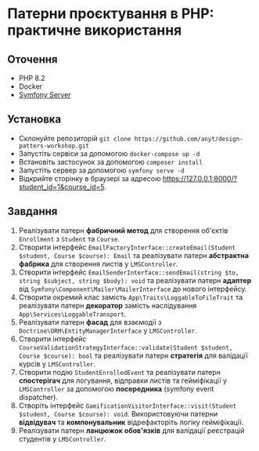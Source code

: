 # Патерни проєктування в PHP: практичне використання

## Оточення
- PHP 8.2
- Docker
- [Symfony Server](https://symfony.com/download)

## Установка
- Склонуйте репозиторій `git clone https://github.com/anyt/design-patters-workshop.git`
- Запустіть сервіси за допомогою `docker-compose up -d`
- Встановіть застосунок за допомогою `composer install`
- Запустіть сервер за допомогою `symfony serve -d`
- Відкрийте сторінку в браузері за адресою https://127.0.0.1:8000/?student_id=1&course_id=5.

## Завдання

1. Реалізувати патерн **фабричний метод** для створення об'єктів `Enrollment` з `Student` та `Course`.
1. Створити інтерфейс `EmailFactoryInterface::createEmail(Student $student, Course $course): Email` та реалізувати патерн **абстрактна фабрика** для створення листів у `LMSController`.
1. Створити інтерфейс `EmailSenderInterface::sendEmail(string $to, string $subject, string $body): void` та реалізувати патерн **адаптер** від `Symfony\Component\Mailer\MailerInterface` до нового інтерфейсу.
1. Створити окремий клас замість `App\Traits\LoggableToFileTrait` та реалізувати патерн **декоратор** замість наслідування `App\Services\LoggableTransport`.
1. Реалізувати патерн **фасад** для взаємодії з `Doctrine\ORM\EntityManagerInterface` у `LMSController`.
1. Створити інтерфейс `CourseValidationStrategyInterface::validate(Student $student, Course $course): bool` та реалізувати патерн **стратегія** для валідації курсів у `LMSController`.
1. Створити подію `StudentEnrolledEvent` та реалізувати патерн **спостерігач** для логування, відправки листів та гейміфікації у `LMSController` за допомогою **посередника** (symfony event dispatcher).
1. Створіть інтерфейс `GamificationVisitorInterface::visit(Student $student, Course $course): void`. Використовуючи патерни **відвідувач** та **компонувальник** відрефакторіть логіку гейміфікації.
1. Реалізувати патерн **ланцюжок обов'язків** для валідації реєстрацій студентів у `LMSController`.
